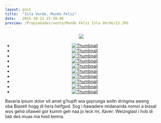 ```yaml
---
layout: post
title:  "Isla Verde, Mundo Feliz"
date:   2015-10-22 15:39:40
preview: /Propiedades/venta/Mundo Feliz Isla Verde/13.JPG
---
```


<center>
	<div class="mainImg">
		<img src="/Edweb/Propiedades/venta/Mundo Feliz Isla Verde/13.JPG" class="custom">
	</div>
	<!--aqui comienza las fotos pequeñas -->
	<ul class="thumbnails">
	  <li>
	    <a href="/Edweb/Propiedades/venta/Mundo Feliz Isla Verde/13.JPG">
	      <img class="tumbnails" src="/Edweb/Propiedades/venta/Mundo Feliz Isla Verde/13.JPG" alt="Thumbnail">
	    </a>
	  </li>
	  <li>
	    <a href="/Edweb/Propiedades/venta/Mundo Feliz Isla Verde/4.JPG">
	      <img class="tumbnails" src="/Edweb/Propiedades/venta/Mundo Feliz Isla Verde/4.JPG" alt="Thumbnail">
	    </a>
	  </li>
	  <li>
	    <a href="/Edweb/Propiedades/venta/Mundo Feliz Isla Verde/5.JPG">
	      <img class="tumbnails" src="/Edweb/Propiedades/venta/Mundo Feliz Isla Verde/5.JPG" alt="Thumbnail">
	    </a>
	  </li>
	  <li>
	    <a href="/Edweb/Propiedades/venta/Mundo Feliz Isla Verde/6.JPG">
	      <img class="tumbnails" src="/Edweb/Propiedades/venta/Mundo Feliz Isla Verde/6.JPG" alt="Thumbnail">
	    </a>
	  </li>
	  <li>
	    <a href="/Edweb/Propiedades/venta/Mundo Feliz Isla Verde/7.JPG">
	      <img class="tumbnails" src="/Edweb/Propiedades/venta/Mundo Feliz Isla Verde/7.JPG" alt="Thumbnail">
	    </a>
	  </li>
	  <li>
	    <a href="/Edweb/Propiedades/venta/Mundo Feliz Isla Verde/8.JPG">
	      <img class="tumbnails" src="/Edweb/Propiedades/venta/Mundo Feliz Isla Verde/8.JPG" alt="Thumbnail">
	    </a>
	  </li>
	  <li>
	    <a href="/Edweb/Propiedades/venta/Mundo Feliz Isla Verde/8.JPG">
	      <img class="tumbnails" src="/Edweb/Propiedades/venta/Mundo Feliz Isla Verde/8.JPG" alt="Thumbnail">
	    </a>
	  </li>
	  <li>
	    <a href="/Edweb/Propiedades/venta/Mundo Feliz Isla Verde/8.JPG">
	      <img class="tumbnails" src="/Edweb/Propiedades/venta/Mundo Feliz Isla Verde/8.JPG" alt="Thumbnail">
	    </a>
	  </li>
	  <li>
	    <a href="/Edweb/Propiedades/venta/Mundo Feliz Isla Verde/11.JPG">
	      <img class="tumbnails" src="/Edweb/Propiedades/venta/Mundo Feliz Isla Verde/11.JPG" alt="Thumbnail">
	    </a>
	  </li>
	  <li>
	    <a href="/Edweb/Propiedades/venta/Mundo Feliz Isla Verde/12.JPG">
	      <img class="tumbnails" src="/Edweb/Propiedades/venta/Mundo Feliz Isla Verde/12.JPG" alt="Thumbnail">
	    </a>
	  </li>
	</ul>
	<script src="https://ajax.googleapis.com/ajax/libs/jquery/1.9.1/jquery.min.js"></script>
	<script type="text/javascript" src="/Edweb/js/jquery.simpleGal.js"></script>
	<script>
		$(document).ready(function () {
			$('.thumbnails').simpleGal({
				mainImage: '.custom'
			});
		});
	</script>
</center>

Bavaria ipsum dolor sit amet g’hupft wia gsprunga wolln dringma aweng oba Biazelt hogg di hera helfgod. Sog i hawadere midananda nomoi a bissal wos gehd ollaweil gor kumm geh naa jo leck mi, Xaver: Weiznglasl i hob di liab des muas ma hoid kenna.
